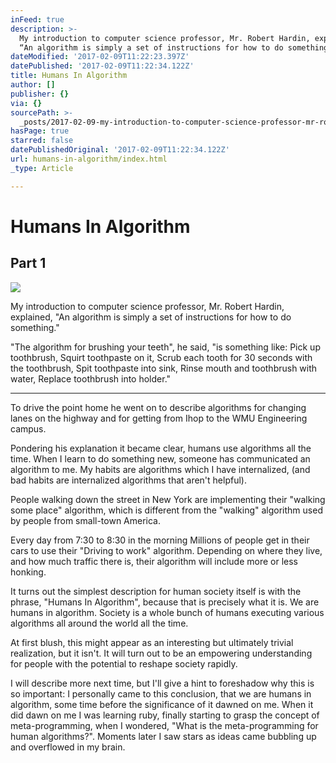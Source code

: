```yaml
---
inFeed: true
description: >-
  My introduction to computer science professor, Mr. Robert Hardin, explained,
  “An algorithm is simply a set of instructions for how to do something.”
dateModified: '2017-02-09T11:22:23.397Z'
datePublished: '2017-02-09T11:22:34.122Z'
title: Humans In Algorithm
author: []
publisher: {}
via: {}
sourcePath: >-
  _posts/2017-02-09-my-introduction-to-computer-science-professor-mr-robert-ha.md
hasPage: true
starred: false
datePublishedOriginal: '2017-02-09T11:22:34.122Z'
url: humans-in-algorithm/index.html
_type: Article

---
```

# Humans In Algorithm

## Part 1
![](https://the-grid-user-content.s3-us-west-2.amazonaws.com/bde3b33c-dfb8-4bb6-b42d-cc77eea6f30a.jpg)

My introduction to computer science professor, Mr. Robert Hardin, explained, "An algorithm is simply a set of instructions for how to do something."

"The algorithm for brushing your teeth", he said, "is something like: Pick up toothbrush, Squirt toothpaste on it, Scrub each tooth for 30 seconds with the toothbrush, Spit toothpaste into sink, Rinse mouth and toothbrush with water, Replace toothbrush into holder."

---

To drive the point home he went on to describe algorithms for changing lanes on the highway and for getting from Ihop to the WMU Engineering campus.

Pondering his explanation it became clear, humans use algorithms all the time. When I learn to do something new, someone has communicated an algorithm to me. My habits are algorithms which I have internalized, (and bad habits are internalized algorithms that aren't helpful).

People walking down the street in New York are implementing their "walking some place" algorithm, which is different from the "walking" algorithm used by people from small-town America.

Every day from 7:30 to 8:30 in the morning Millions of people get in their cars to use their "Driving to work" algorithm. Depending on where they live, and how much traffic there is, their algorithm will include more or less honking.

It turns out the simplest description for human society itself is with the phrase, "Humans In Algorithm", because that is precisely what it is. We are humans in algorithm. Society is a whole bunch of humans executing various algorithms all around the world all the time.

At first blush, this might appear as an interesting but ultimately trivial realization, but it isn't. It will turn out to be an empowering understanding for people with the potential to reshape society rapidly.

I will describe more next time, but I'll give a hint to foreshadow why this is so important: I personally came to this conclusion, that we are humans in algorithm, some time before the significance of it dawned on me. When it did dawn on me I was learning ruby, finally starting to grasp the concept of meta-programming, when I wondered, "What is the meta-programming for human algorithms?". Moments later I saw stars as ideas came bubbling up and overflowed in my brain.